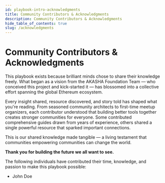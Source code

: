 ```yaml
---
id: playbook-intro-acknowledgments
title: Community Contributors & Acknowledgments
description: Community Contributors & Acknowledgments
hide_table_of_contents: true
slug: /acknowledgments
---
```


# Community Contributors & Acknowledgments

This playbook exists because brilliant minds chose to share their knowledge freely. What began as a vision from the AKASHA Foundation Team — who conceived this project and kick-started it — has blossomed into a collective effort spanning the global Ethereum ecosystem.

Every insight shared, resource discovered, and story told has shaped what you're reading. From seasoned community architects to first-time meetup organizers, each contributor understood that building better tools together creates stronger communities for everyone. Some contributed comprehensive guides drawn from years of experience, others shared a single powerful resource that sparked important connections.

This is our shared knowledge made tangible — a living testament that communities empowering communities can change the world.

**Thank you for building the future we all want to see.**

The following individuals have contributed their time, knowledge, and passion to make this playbook possible:

* John Doe
